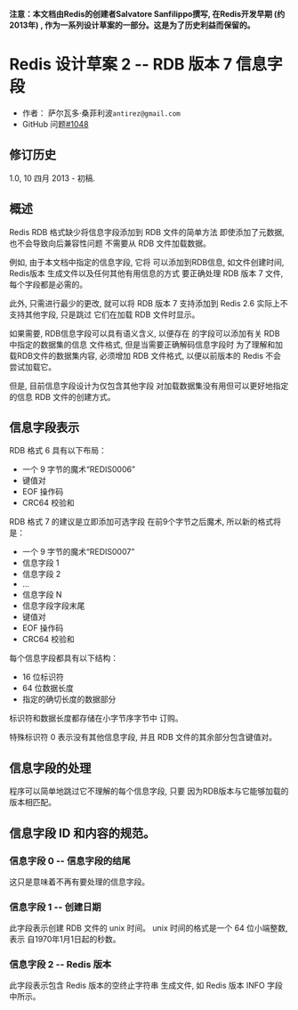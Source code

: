 **注意：本文档由Redis的创建者Salvatore Sanfilippo撰写, 在Redis开发早期 (约2013年) , 作为一系列设计草案的一部分。这是为了历史利益而保留的。**

# Redis 设计草案 2 -- RDB 版本 7 信息字段

*   作者： 萨尔瓦多·桑菲利波`antirez@gmail.com`
*   GitHub 问题[#1048](https://github.com/redis/redis/issues/1048)

## 修订历史

1.0,  10 四月 2013 - 初稿.

## 概述

Redis RDB 格式缺少将信息字段添加到 RDB 文件的简单方法
即使添加了元数据, 也不会导致向后兼容性问题
不需要从 RDB 文件加载数据。

例如, 由于本文档中指定的信息字段, 它将
可以添加到RDB信息, 如文件创建时间, Redis版本
生成文件以及任何其他有用信息的方式
要正确处理 RDB 版本 7 文件, 每个字段都是必需的。

此外, 只需进行最少的更改, 就可以将 RDB 版本 7 支持添加到
Redis 2.6 实际上不支持其他字段, 只是跳过
它们在加载 RDB 文件时显示。

如果需要, RDB信息字段可以具有语义含义, 以便存在
的字段可以添加有关 RDB 中指定的数据集的信息
文件格式, 但是当需要正确解码信息字段时
为了理解和加载RDB文件的数据集内容, 
必须增加 RDB 文件格式, 以便以前版本的 Redis 不会
尝试加载它。

但是, 目前信息字段设计为仅包含其他字段
对加载数据集没有用但可以更好地指定的信息
RDB 文件的创建方式。

## 信息字段表示

RDB 格式 6 具有以下布局：

*   一个 9 字节的魔术“REDIS0006”
*   键值对
*   EOF 操作码
*   CRC64 校验和

RDB 格式 7 的建议是立即添加可选字段
在前9个字节之后魔术, 所以新的格式将是：

*   一个 9 字节的魔术“REDIS0007”
*   信息字段 1
*   信息字段 2
*   ...
*   信息字段 N
*   信息字段字段末尾
*   键值对
*   EOF 操作码
*   CRC64 校验和

每个信息字段都具有以下结构：

*   16 位标识符
*   64 位数据长度
*   指定的确切长度的数据部分

标识符和数据长度都存储在小字节序字节中
订购。

特殊标识符 0 表示没有其他信息字段, 并且
RDB 文件的其余部分包含键值对。

## 信息字段的处理

程序可以简单地跳过它不理解的每个信息字段, 只要
因为RDB版本与它能够加载的版本相匹配。

## 信息字段 ID 和内容的规范。

### 信息字段 0 -- 信息字段的结尾

这只是意味着不再有要处理的信息字段。

### 信息字段 1 -- 创建日期

此字段表示创建 RDB 文件的 unix 时间。
unix 时间的格式是一个 64 位小端整数, 表示
自1970年1月1日起的秒数。

### 信息字段 2 -- Redis 版本

此字段表示包含 Redis 版本的空终止字符串
生成文件, 如 Redis 版本 INFO 字段中所示。
